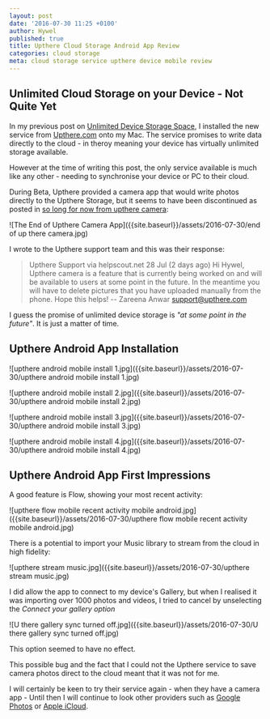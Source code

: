 ```yaml
---
layout: post
date: '2016-07-30 11:25 +0100'
author: Hywel
published: true
title: Upthere Cloud Storage Android App Review
categories: cloud storage
meta: cloud storage service upthere device mobile review
---
```

## Unlimited Cloud Storage on your Device - Not Quite Yet

In my previous post on [Unlimited Device Storage Space]({{site.baseurl}}/cloud/storage/2016/07/27/unlimited-storage-space-for-your-device.html), I installed the new service from [Upthere.com](https://upthere.com/) onto my Mac.  The service promises to write data directly to the cloud - in theroy meaning your device has virtually unlimited storage available.  

However at the time of writing this post, the only service available is much like any other - needing to synchronise your device or PC to their cloud.   

During Beta, Upthere provided a camera app that would write photos directly to the Upthere Storage, but it seems to have been discontinued as posted in [so long for now from upthere camera](http://shutdownlikeaboss.com/post/146893037120/so-long-for-now-from-upthere-camera):

![The End of Upthere Camera App]({{site.baseurl}}/assets/2016-07-30/end of up there camera.jpg)

I wrote to the Upthere support team and this was their response:

> Upthere Support via helpscout.net 
28 Jul (2 days ago)
Hi Hywel, 
Upthere camera is a feature that is currently being worked on and will be available to users at some point in the future. In the meantime you will have to delete pictures that you have uploaded manually from the phone. Hope this helps! 
--
Zareena Anwar
support@upthere.com

I guess the promise of unlimited device storage is _"at some point in the future"_.  It is just a matter of time.

## Upthere Android App Installation

![upthere android mobile install 1.jpg]({{site.baseurl}}/assets/2016-07-30/upthere android mobile install 1.jpg)

![upthere android mobile install 2.jpg]({{site.baseurl}}/assets/2016-07-30/upthere android mobile install 2.jpg)

![upthere android mobile install 3.jpg]({{site.baseurl}}/assets/2016-07-30/upthere android mobile install 3.jpg)

![upthere android mobile install 4.jpg]({{site.baseurl}}/assets/2016-07-30/upthere android mobile install 4.jpg)

## Upthere Android App First Impressions

A good feature is Flow, showing your most recent activity:

![upthere flow mobile recent activity mobile android.jpg]({{site.baseurl}}/assets/2016-07-30/upthere flow mobile recent activity mobile android.jpg)

There is a potential to import your Music library to stream from the cloud in high fidelity:

![upthere stream music.jpg]({{site.baseurl}}/assets/2016-07-30/upthere stream music.jpg)

I did allow the app to connect to my device's Gallery, but when I realised it was importing over 1000 photos and videos, I tried to cancel by unselecting the _Connect your gallery option_

![U there gallery sync turned off.jpg]({{site.baseurl}}/assets/2016-07-30/U there gallery sync turned off.jpg)

This option seemed to have no effect.

This possible bug and the fact that I could not the Upthere service to save camera photos direct to the cloud meant that it was not for me. 

I will certainly be keen to try their service again - when they have a camera app - Until then I will continue to look other providers such as [Google Photos](https://photos.google.com/) or [Apple iCloud](https://www.icloud.com/).
